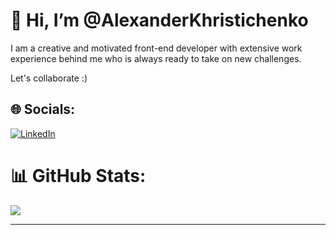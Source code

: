 # 👋 Hi, I’m @AlexanderKhristichenko
I am a creative and motivated front-end developer with extensive work experience behind me who is always ready to take on new challenges.

Let's collaborate :)

## 🌐 Socials:
[![LinkedIn](https://img.shields.io/badge/LinkedIn-%230077B5.svg?logo=linkedin&logoColor=white)](https://www.linkedin.com/in/alexander-k-9a608b19a/) 

# 📊 GitHub Stats:

![](https://github-readme-stats.vercel.app/api/top-langs/?username=AlexanderKhristichenko&theme=tokyonight&hide_border=true&include_all_commits=true&count_private=true&layout=compact)


---
